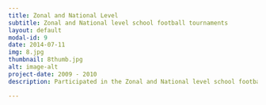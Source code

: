 ```yaml
---
title: Zonal and National Level
subtitle: Zonal and National level school football tournaments 
layout: default
modal-id: 9
date: 2014-07-11
img: 8.jpg
thumbnail: 8thumb.jpg
alt: image-alt
project-date: 2009 - 2010
description: Participated in the Zonal and National level school football tournaments 

---
```

